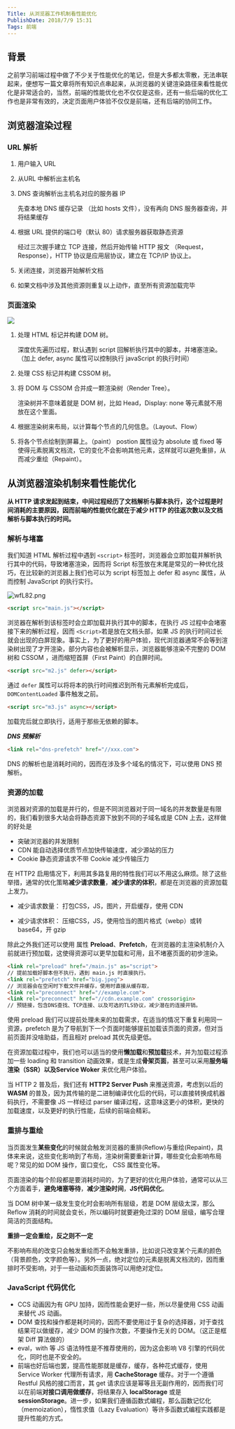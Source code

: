 ```yaml
---
Title: 从浏览器工作机制看性能优化
PublishDate: 2018/7/9 15:31
Tags: 前端
---
```


## 背景

之前学习前端过程中做了不少关于性能优化的笔记，但是大多都太零散，无法串联起来，便想写一篇文章将所有知识点串起来，从浏览器的关键渲染路径来看性能优化是非常适合的，当然，前端的性能优化也不仅仅是这些，还有一些后端的优化工作也是非常有效的，决定页面用户体验不仅仅是前端，还有后端的协同工作。

## 浏览器渲染过程

### URL 解析

1. 用户输入 URL

2. 从URL 中解析出主机名

3. DNS 查询解析出主机名对应的服务器 IP

   先查本地 DNS 缓存记录 （比如 hosts 文件），没有再向 DNS 服务器查询，并将结果缓存

4. 根据 URL 提供的端口号（默认 80）请求服务器获取静态资源

   经过三次握手建立 TCP 连接，然后开始传输 HTTP 报文 （Request，Response），HTTP 协议是应用层协议，建立在 TCP/IP 协议上。

5. 关闭连接，浏览器开始解析文档

6. 如果文档中涉及其他资源则重复以上动作，直至所有资源加载完毕

### 页面渲染

![](..\imgs\browserRender.webp)

1. 处理 HTML 标记并构建 DOM 树。

   深度优先遍历过程，默认遇到 script 回解析执行其中的脚本，并堵塞渲染。（加上 defer,  async 属性可以控制执行 javaScript 的执行时间）

2. 处理 CSS 标记并构建 CSSOM 树。

3. 将 DOM 与 CSSOM 合并成一颗渲染树（Render Tree）。

   渲染树并不意味着就是 DOM 树，比如 Head，Display: none 等元素就不用放在这个里面。

4. 根据渲染树来布局，以计算每个节点的几何信息。（Layout、Flow）

5. 将各个节点绘制到屏幕上。（paint）
   postion 属性设为 absolute 或 fixed 等使得元素脱离文档流，它的变化不会影响其他元素，这样就可以避免重排，从而减少重绘（Repaint）。

## 从浏览器渲染机制来看性能优化

**从 HTTP 请求发起到结束，中间过程经历了文档解析与脚本执行，这个过程是时间消耗的主要原因，因而前端的性能优化就在于减少 HTTP 的往返次数以及文档解析与脚本执行的时间。**

###  解析与堵塞

我们知道 HTML 解析过程中遇到 `<script>` 标签时，浏览器会立即加载并解析执行其中的代码，导致堵塞渲染，因而将 Script 标签放在末尾是常见的一种优化技巧，在比较新的浏览器上我们也可以为 script 标签加上 defer 和 async 属性，从而控制 JavaScript 的执行实行。

![wfL82.png](..\imgs\scriptload.webp) 

```html
<script src="main.js"></script>
```

浏览器在解析到该标签时会立即加载并执行其中的脚本，在执行 JS 过程中会堵塞接下来的解析过程，因而 `<Script>`若是放在文档头部，如果 JS 的执行时间过长就会出现的白屏现象。事实上，为了更好的用户体验，现代浏览器通常不会等到渲染树出现了才开渲染，部分内容也会被解析显示，浏览器能够渲染不完整的 DOM树和 CSSOM ，进而缩短首屏（First Paint）的白屏时间。

```html
<script src="m2.js" defer></script>
```

通过 `defer` 属性可以将将本的执行时间推迟到所有元素解析完成后，`DOMContentLoaded`  事件触发之前。

```html
<script src="m3.js" async></script>
```

加载完后就立即执行，适用于那些无依赖的脚本。

***DNS 预解析***
```html
<link rel="dns-prefetch" href="//xxx.com">
```
DNS 的解析也是消耗时间的，因而在涉及多个域名的情况下，可以使用 DNS 预解析。


### 资源的加载

浏览器对资源的加载是并行的，但是不同浏览器对于同一域名的并发数量是有限的，我们看到很多大站会将静态资源下放到不同的子域名或是 CDN 上去，这样做的好处是

* 突破浏览器的并发限制
* CDN 能自动选择优质节点加快传输速度，减少源站的压力
* Cookie 静态资源请求不带 Cookie 减少传输压力

在 HTTP2 启用情况下，利用其多路复用的特性我们可以不用这么麻烦。除了这些举措，通常的优化策略**减少请求数量**，**减少请求的体积**，都是在浏览器的资源加载上发力。

* 减少请求数量： 打包CSS，JS，图片，开启缓存，使用 CDN

* 减少请求体积： 压缩CSS，JS，使用恰当的图片格式（webp）或转 base64，开 gzip

除此之外我们还可以使用 属性 **Preload**、**Prefetch**，在浏览器的主渲染机制介入前就进行预加载，这使得资源可以更早加载和可用，且不堵塞页面的初步渲染。 

```html
<link rel="preload" href="/main.js" as="script">
// 提前加载好脚本但不执行，遇到 main.js 时直接执行。
<link rel="prefetch" href="big.jpeg">
// 浏览器会在空闲时下载文件并缓存，使用时直接从缓存取，
<link rel="preconnect" href="//example.com">
<link rel="preconnect" href="//cdn.example.com" crossorigin>
// 预链接，包含DNS查找、TCP连接、以及可选的TLS协议，减少潜在的连接开销。
```

使用 preload 我们可以提前处理未来的加载需求，在适当的情况下重复利用同一资源，prefetch 是为了导航到下一个页面时能够提前加载该页面的资源，但对当前页面并没啥助益，而且相对 preload 其优先级更低。

在资源加载过程中，我们也可以适当的使用**懒加载**和**预加载**技术，并为加载过程添加一些 loading 和 transition 动画效果，或是生成**骨架页面**，甚至可以采用**服务端渲染（SSR）**以及**Service Woker** 来优化用户体验。

当 HTTP 2 普及后，我们还有 **HTTP2 Server Push** 来推送资源，考虑到以后的 **WASM** 的普及，因为其传输的是二进制编译优化后的代码，可以直接转换成机器码执行，不需要像 JS 一样经过 parser 编译过程，这意味这更小的体积，更快的加载速度，以及更好的执行性能，后续的前端会精彩。 



### 重排与重绘

当页面发生**某些变化**的时候就会触发浏览器的重排(Reflow)与重绘(Repaint)，具体来来说，这些变化影响到了布局，渲染树需要重新计算，哪些变化会影响布局呢？常见的如 DOM 操作，窗口变化， CSS 属性变化等。

页面渲染的每个阶段都是要消耗时间的，为了更好的优化用户体验，通常可以从三个方面着手，**避免堵塞等待**，**减少渲染时间**，**JS代码优化**。

当 DOM 树中某一级发生变化时会影响所有层级，若是 DOM 层级太深，那么 Reflow 消耗的时间就会变长，所以编码时就要避免过深的 DOM 层级，编写合理简洁的页面结构。

**重排一定会重绘，反之则不一定**

不影响布局的改变只会触发重绘而不会触发重排，比如说只改变某个元素的颜色（背景颜色，文字颜色等）。另外一点，绝对定位的元素是脱离文档流的，因而重排时不受影响，对于一些动画和页面装饰可以用绝对定位。

### JavaScript 代码优化

* CCS 动画因为有 GPU 加持，因而性能会更好一些，所以尽量使用 CSS 动画来替代 JS 动画。
* DOM 查找和操作都是耗时间的，因而不要使用过于复杂的选择器，对于查找结果可以做缓存，减少 DOM 的操作次数，不要操作无关的 DOM。（这正是框架 Diff 算法做的）
* eval，with 等 JS 语法特性是不推荐使用的，因为这会影响 V8 引擎的代码优化，同时也是不安全的。
* 前端也好后端也罢，提高性能那就是缓存，缓存，各种花式缓存，使用 Service Worker 代理所有请求，用 **CacheStorage**  缓存。对于一个遵循 Restful 风格的接口而言，其 get 请求应该是幂等且无副作用的，因而我们可以在前端**对接口调用做缓存**，将结果存入 **localStorage** 或是 **sessionStorage**。进一步，如果我们遵循函数式编程，那么函数记忆化（memoization），惰性求值（Lazy Evaluation）等许多函数式编程实践都是提升性能的方式。

